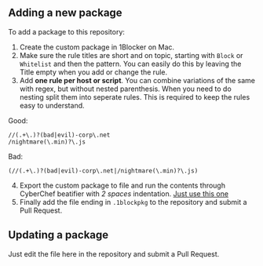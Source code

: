 ## Adding a new package

To add a package to this repository:

1. Create the custom package in 1Blocker on Mac.
2. Make sure the rule titles are short and on topic, starting with
`Block` or `Whitelist` and then the pattern. You can easily do this by
leaving the Title empty when you add or change the rule.
3. Add **one rule per host or script**. You can combine variations of
the same with regex, but without nested parenthesis. When you need to
do nesting split them into seperate rules. This is required to keep the
rules easy to understand.

Good:

```regex
//(.+\.)?(bad|evil)-corp\.net
/nightmare(\.min)?\.js
```

Bad:

```regex
(//(.+\.)?(bad|evil)-corp\.net|/nightmare(\.min)?\.js)
```

4. Export the custom package to file and run the contents through
CyberChef beatifier with _2 spaces_ indentation.
[Just use this one](https://snowplane.net/cyberchef.htm?recipe=%5B%7B%22op%22%3A%22JSON%20Beautify%22%2C%22args%22%3A%5B%22%20%20%22%5D%7D%5D)
5. Finally add the file ending in `.1blockpkg` to the repository and submit a Pull
Request.


## Updating a package

Just edit the file here in the repository and submit a Pull Request.
